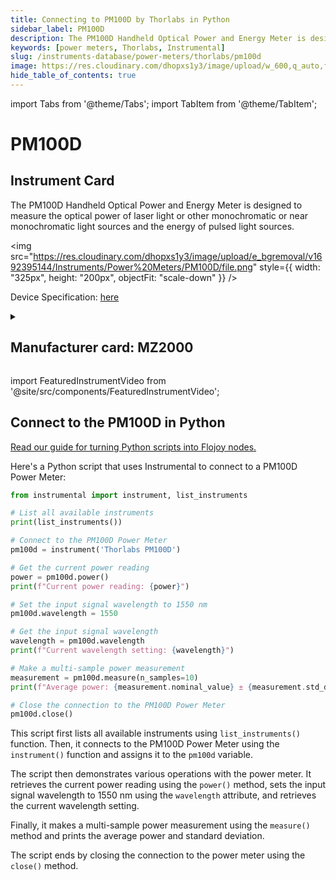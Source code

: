 ```yaml
---
title: Connecting to PM100D by Thorlabs in Python
sidebar_label: PM100D
description: The PM100D Handheld Optical Power and Energy Meter is designed to measure theoptical power of laser light or other monochromatic or near monochromatic lightsources and the energy of pulsed light sources.
keywords: [power meters, Thorlabs, Instrumental]
slug: /instruments-database/power-meters/thorlabs/pm100d
image: https://res.cloudinary.com/dhopxs1y3/image/upload/w_600,q_auto,f_auto/e_bgremoval/v1692395144/Instruments/Power%20Meters/PM100D/file.jpg
hide_table_of_contents: true
---
```


import Tabs from '@theme/Tabs';
import TabItem from '@theme/TabItem';

# PM100D

## Instrument Card

<div className="flex">

<div>

The PM100D Handheld Optical Power and Energy Meter is designed to measure the
optical power of laser light or other monochromatic or near monochromatic light
sources and the energy of pulsed light sources.

</div>

<img src="https://res.cloudinary.com/dhopxs1y3/image/upload/e_bgremoval/v1692395144/Instruments/Power%20Meters/PM100D/file.png" style={{ width: "325px", height: "200px", objectFit: "scale-down" }} />

</div>

<div className="flex text-center">

<p>Device Specification: <a target="\_blank" href="https://www.thorlabs.com/_sd.cfm?fileName=17654-D02.pdf&partNumber=PM100D">here</a></p>

</div>

<details style={{ marginTop: "15px"}}>
<summary><h2>Manufacturer card: MZ2000</h2></summary>

<img src="https://res.cloudinary.com/dhopxs1y3/image/upload/v1692126009/Instruments/Vendor%20Logos/Thorlabs.png" style={{ width: "100%", height: "170px",objectFit: "scale-down" }} />

Thorlabs, Inc. is an American privately held optical equipment company headquartered in Newton, New Jersey. The company was founded in 1989 by Alex Cable, who serves as its current president and CEO. As of 2018, Thorlabs has annual sales of approximately $500 million.

<ul>
  <li>Headquarters: USA</li>
  <li>Yearly Revenue (millions, USD): 550.0</li>
  <li>Vendor Website: <a href="https://www.thorlabs.com/">here</a></li>
</ul>
</details>

import FeaturedInstrumentVideo from '@site/src/components/FeaturedInstrumentVideo';

<FeaturedInstrumentVideo category='WIDGET2000' manufacturer='MZ2000'></FeaturedInstrumentVideo>


## Connect to the PM100D in Python

[Read our guide for turning Python scripts into Flojoy nodes.](https://docs.flojoy.ai/custom-nodes/creating-custom-node/)
<Tabs>

<TabItem value="Flojoy" label="Flojoy" className="flojoy-instrument-tabs">

<NodeCardCollection category='WIDGET2000' manufacturer='MZ2000'></NodeCardCollection>

</TabItem>
<TabItem value="Instrumental" label="Instrumental">

Here's a Python script that uses Instrumental to connect to a PM100D Power Meter:

```python
from instrumental import instrument, list_instruments

# List all available instruments
print(list_instruments())

# Connect to the PM100D Power Meter
pm100d = instrument('Thorlabs PM100D')

# Get the current power reading
power = pm100d.power()
print(f"Current power reading: {power}")

# Set the input signal wavelength to 1550 nm
pm100d.wavelength = 1550

# Get the input signal wavelength
wavelength = pm100d.wavelength
print(f"Current wavelength setting: {wavelength}")

# Make a multi-sample power measurement
measurement = pm100d.measure(n_samples=10)
print(f"Average power: {measurement.nominal_value} ± {measurement.std_dev}")

# Close the connection to the PM100D Power Meter
pm100d.close()
```

This script first lists all available instruments using `list_instruments()` function. Then, it connects to the PM100D Power Meter using the `instrument()` function and assigns it to the `pm100d` variable.

The script then demonstrates various operations with the power meter. It retrieves the current power reading using the `power()` method, sets the input signal wavelength to 1550 nm using the `wavelength` attribute, and retrieves the current wavelength setting.

Finally, it makes a multi-sample power measurement using the `measure()` method and prints the average power and standard deviation.

The script ends by closing the connection to the power meter using the `close()` method.

</TabItem>
</Tabs>